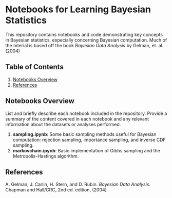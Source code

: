 # Notebooks for Learning Bayesian Statistics

This repository contains notebooks and code demonstrating key concepts in Bayesian statistics, especially concerning Bayesian computation. Much of the mterial is based off the book *Bayesian Data Analysis* by Gelman, et. al. (2004)

## Table of Contents

1. [Notebooks Overview](#notebooks-overview)
2. [References](#references)

## Notebooks Overview

List and briefly describe each notebook included in the repository. Provide a summary of the content covered in each notebook and any relevant information about the datasets or analyses performed.

1. **sampling.ipynb**: Some basic sampling methods useful for Bayesian computation: rejection sampling, importance sampling, and inverse CDF sampling.
2. **markovchain.ipynb**: Basic implementation of Gibbs sampling and the Metropolis-Hastings algorithm.

## References

A. Gelman, J. Carlin, H. Stern, and D. Rubin. *Bayesian Data Analysis*. Chapman and Hall/CRC, 2nd ed. edition, (2004)
